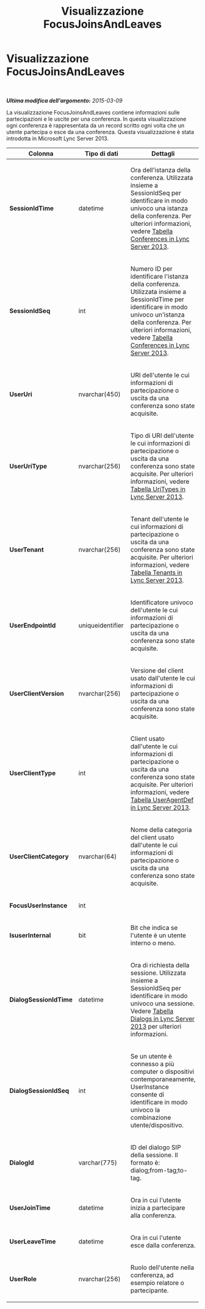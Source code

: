 ﻿---
title: Visualizzazione FocusJoinsAndLeaves
TOCTitle: Visualizzazione FocusJoinsAndLeaves
ms:assetid: 226460ef-766f-4d61-80cb-f332b65a210d
ms:mtpsurl: https://technet.microsoft.com/it-it/library/JJ687992(v=OCS.15)
ms:contentKeyID: 49887476
ms.date: 08/24/2015
mtps_version: v=OCS.15
ms.translationtype: HT
---

# Visualizzazione FocusJoinsAndLeaves

 

_**Ultima modifica dell'argomento:** 2015-03-09_

La visualizzazione FocusJoinsAndLeaves contiene informazioni sulle partecipazioni e le uscite per una conferenza. In questa visualizzazione ogni conferenza è rappresentata da un record scritto ogni volta che un utente partecipa o esce da una conferenza. Questa visualizzazione è stata introdotta in Microsoft Lync Server 2013.


<table>
<colgroup>
<col style="width: 33%" />
<col style="width: 33%" />
<col style="width: 33%" />
</colgroup>
<thead>
<tr class="header">
<th>Colonna</th>
<th>Tipo di dati</th>
<th>Dettagli</th>
</tr>
</thead>
<tbody>
<tr class="odd">
<td><p><strong>SessionIdTime</strong></p></td>
<td><p>datetime</p></td>
<td><p>Ora dell'istanza della conferenza. Utilizzata insieme a SessionIdSeq per identificare in modo univoco una istanza della conferenza. Per ulteriori informazioni, vedere <a href="lync-server-2013-conferences-table.md">Tabella Conferences in Lync Server 2013</a>.</p></td>
</tr>
<tr class="even">
<td><p><strong>SessionIdSeq</strong></p></td>
<td><p>int</p></td>
<td><p>Numero ID per identificare l'istanza della conferenza. Utilizzata insieme a SessionIdTime per identificare in modo univoco un'istanza della conferenza. Per ulteriori informazioni, vedere <a href="lync-server-2013-conferences-table.md">Tabella Conferences in Lync Server 2013</a>.</p></td>
</tr>
<tr class="odd">
<td><p><strong>UserUri</strong></p></td>
<td><p>nvarchar(450)</p></td>
<td><p>URI dell'utente le cui informazioni di partecipazione o uscita da una conferenza sono state acquisite.</p></td>
</tr>
<tr class="even">
<td><p><strong>UserUriType</strong></p></td>
<td><p>nvarchar(256)</p></td>
<td><p>Tipo di URI dell'utente le cui informazioni di partecipazione o uscita da una conferenza sono state acquisite. Per ulteriori informazioni, vedere <a href="lync-server-2013-uritypes-table.md">Tabella UriTypes in Lync Server 2013</a>.</p></td>
</tr>
<tr class="odd">
<td><p><strong>UserTenant</strong></p></td>
<td><p>nvarchar(256)</p></td>
<td><p>Tenant dell'utente le cui informazioni di partecipazione o uscita da una conferenza sono state acquisite. Per ulteriori informazioni, vedere <a href="lync-server-2013-tenants-table.md">Tabella Tenants in Lync Server 2013</a>.</p></td>
</tr>
<tr class="even">
<td><p><strong>UserEndpointId</strong></p></td>
<td><p>uniqueidentifier</p></td>
<td><p>Identificatore univoco dell'utente le cui informazioni di partecipazione o uscita da una conferenza sono state acquisite.</p></td>
</tr>
<tr class="odd">
<td><p><strong>UserClientVersion</strong></p></td>
<td><p>nvarchar(256)</p></td>
<td><p>Versione del client usato dall'utente le cui informazioni di partecipazione o uscita da una conferenza sono state acquisite.</p></td>
</tr>
<tr class="even">
<td><p><strong>UserClientType</strong></p></td>
<td><p>int</p></td>
<td><p>Client usato dall'utente le cui informazioni di partecipazione o uscita da una conferenza sono state acquisite. Per ulteriori informazioni, vedere <a href="lync-server-2013-useragentdef-table.md">Tabella UserAgentDef in Lync Server 2013</a>.</p></td>
</tr>
<tr class="odd">
<td><p><strong>UserClientCategory</strong></p></td>
<td><p>nvarchar(64)</p></td>
<td><p>Nome della categoria del client usato dall'utente le cui informazioni di partecipazione o uscita da una conferenza sono state acquisite.</p></td>
</tr>
<tr class="even">
<td><p><strong>FocusUserInstance</strong></p></td>
<td><p>int</p></td>
<td><p></p></td>
</tr>
<tr class="odd">
<td><p><strong>IsuserInternal</strong></p></td>
<td><p>bit</p></td>
<td><p>Bit che indica se l'utente è un utente interno o meno.</p></td>
</tr>
<tr class="even">
<td><p><strong>DialogSessionIdTime</strong></p></td>
<td><p>datetime</p></td>
<td><p>Ora di richiesta della sessione. Utilizzata insieme a SessionIdSeq per identificare in modo univoco una sessione. Vedere <a href="lync-server-2013-dialogs-table.md">Tabella Dialogs in Lync Server 2013</a> per ulteriori informazioni.</p></td>
</tr>
<tr class="odd">
<td><p><strong>DialogSessionIdSeq</strong></p></td>
<td><p>int</p></td>
<td><p>Se un utente è connesso a più computer o dispositivi contemporaneamente, UserInstance consente di identificare in modo univoco la combinazione utente/dispositivo.</p></td>
</tr>
<tr class="even">
<td><p><strong>DialogId</strong></p></td>
<td><p>varchar(775)</p></td>
<td><p>ID del dialogo SIP della sessione. Il formato è: dialog;from-tag;to-tag.</p></td>
</tr>
<tr class="odd">
<td><p><strong>UserJoinTime</strong></p></td>
<td><p>datetime</p></td>
<td><p>Ora in cui l'utente inizia a partecipare alla conferenza.</p></td>
</tr>
<tr class="even">
<td><p><strong>UserLeaveTime</strong></p></td>
<td><p>datetime</p></td>
<td><p>Ora in cui l'utente esce dalla conferenza.</p></td>
</tr>
<tr class="odd">
<td><p><strong>UserRole</strong></p></td>
<td><p>nvarchar(256)</p></td>
<td><p>Ruolo dell'utente nella conferenza, ad esempio relatore o partecipante.</p></td>
</tr>
</tbody>
</table>

